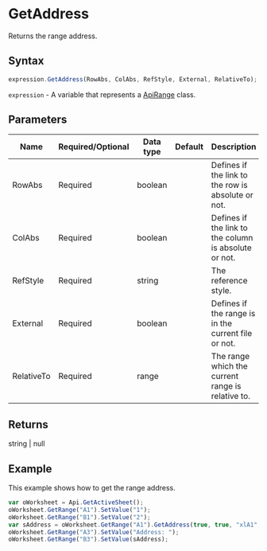 # GetAddress

Returns the range address.

## Syntax

```javascript
expression.GetAddress(RowAbs, ColAbs, RefStyle, External, RelativeTo);
```

`expression` - A variable that represents a [ApiRange](../ApiRange.md) class.

## Parameters

| **Name** | **Required/Optional** | **Data type** | **Default** | **Description** |
| ------------- | ------------- | ------------- | ------------- | ------------- |
| RowAbs | Required | boolean |  | Defines if the link to the row is absolute or not. |
| ColAbs | Required | boolean |  | Defines if the link to the column is absolute or not. |
| RefStyle | Required | string |  | The reference style. |
| External | Required | boolean |  | Defines if the range is in the current file or not. |
| RelativeTo | Required | range |  | The range which the current range is relative to. |

## Returns

string \| null

## Example

This example shows how to get the range address.

```javascript editor-xlsx
var oWorksheet = Api.GetActiveSheet();
oWorksheet.GetRange("A1").SetValue("1");
oWorksheet.GetRange("B1").SetValue("2");
var sAddress = oWorksheet.GetRange("A1").GetAddress(true, true, "xlA1", false);
oWorksheet.GetRange("A3").SetValue("Address: ");
oWorksheet.GetRange("B3").SetValue(sAddress);
```
